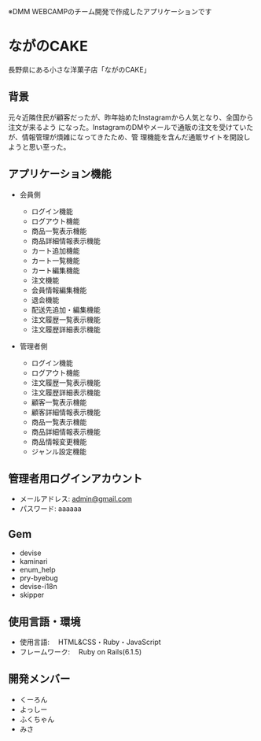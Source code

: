 
※DMM WEBCAMPのチーム開発で作成したアプリケーションです

# ながのCAKE
長野県にある小さな洋菓子店「ながのCAKE」

## 背景
元々近隣住民が顧客だったが、昨年始めたInstagramから人気となり、全国から注文が来るよう になった。InstagramのDMやメールで通販の注文を受けていたが、情報管理が煩雑になってきたため、管 理機能を含んだ通販サイトを開設しようと思い至った。

## アプリケーション機能
* 会員側
  * ログイン機能
  * ログアウト機能
  * 商品一覧表示機能
  * 商品詳細情報表示機能
  * カート追加機能
  * カート一覧機能
  * カート編集機能
  * 注文機能
  * 会員情報編集機能
  * 退会機能
  * 配送先追加・編集機能
  * 注文履歴一覧表示機能
  * 注文履歴詳細表示機能

* 管理者側
  * ログイン機能
  * ログアウト機能
  * 注文履歴一覧表示機能
  * 注文履歴詳細表示機能
  * 顧客一覧表示機能
  * 顧客詳細情報表示機能
  * 商品一覧表示機能
  * 商品詳細情報表示機能
  * 商品情報変更機能
  * ジャンル設定機能
 
## 管理者用ログインアカウント
* メールアドレス: admin@gmail.com
* パスワード: aaaaaa

## Gem
* devise
* kaminari
* enum_help
* pry-byebug
* devise-i18n
* skipper

## 使用言語・環境
* 使用言語:
　HTML&CSS・Ruby・JavaScript  
* フレームワーク:
　Ruby on Rails(6.1.5)

## 開発メンバー
* くーろん
* よっしー
* ふくちゃん
* みさ
